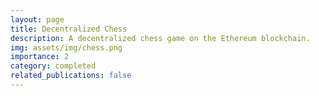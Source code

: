 ```yaml
---
layout: page
title: Decentralized Chess
description: A decentralized chess game on the Ethereum blockchain.
img: assets/img/chess.png
importance: 2
category: completed
related_publications: false
---
```


